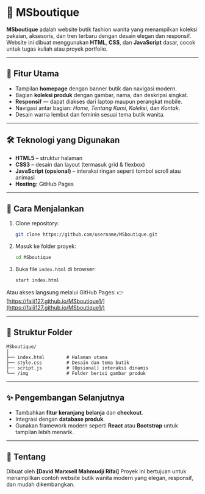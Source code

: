 # 💖 MSboutique

**MSboutique** adalah website butik fashion wanita yang menampilkan koleksi pakaian, aksesoris, dan tren terbaru dengan desain elegan dan responsif. Website ini dibuat menggunakan **HTML**, **CSS**, dan **JavaScript** dasar, cocok untuk tugas kuliah atau proyek portfolio.

---

## 🌸 Fitur Utama

* Tampilan **homepage** dengan banner butik dan navigasi modern.
* Bagian **koleksi produk** dengan gambar, nama, dan deskripsi singkat.
* **Responsif** — dapat diakses dari laptop maupun perangkat mobile.
* Navigasi antar bagian: *Home*, *Tentang Kami*, *Koleksi*, dan *Kontak*.
* Desain warna lembut dan feminin sesuai tema butik wanita.

---

## 🛠️ Teknologi yang Digunakan

* **HTML5** – struktur halaman
* **CSS3** – desain dan layout (termasuk grid & flexbox)
* **JavaScript (opsional)** – interaksi ringan seperti tombol scroll atau animasi
* **Hosting:** GitHub Pages

---

## 🚀 Cara Menjalankan

1. Clone repository:

   ```bash
   git clone https://github.com/username/MSboutique.git
   ```
2. Masuk ke folder proyek:

   ```bash
   cd MSboutique
   ```
3. Buka file `index.html` di browser:

   ```bash
   start index.html
   ```

Atau akses langsung melalui GitHub Pages:
👉 [https://faiii127.github.io/MSboutique1/](https://faiii127.github.io/MSboutique1/)

---

## 📁 Struktur Folder

```
MSboutique/
│
├── index.html        # Halaman utama
├── style.css         # Desain dan tema butik
├── script.js         # (Opsional) interaksi dinamis
└── /img              # Folder berisi gambar produk
```

---

## ✨ Pengembangan Selanjutnya

* Tambahkan **fitur keranjang belanja** dan **checkout**.
* Integrasi dengan **database produk**.
* Gunakan framework modern seperti **React** atau **Bootstrap** untuk tampilan lebih menarik.

---

## 👗 Tentang

Dibuat oleh **[David Marxsell Mahmudji Rifai]**
Proyek ini bertujuan untuk menampilkan contoh website butik wanita modern yang elegan, responsif, dan mudah dikembangkan.
